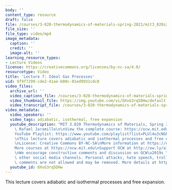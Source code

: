 ```yaml
---
body: ''
content_type: resource
draft: false
file: /courses/3-020-thermodynamics-of-materials-spring-2021/mit3_020s21_lecture_07_1080p_360p_16_9.mp4
file_size: ''
file_type: video/mp4
image_metadata:
  caption: ''
  credit: ''
  image-alt: ''
learning_resource_types:
- Lecture Videos
license: https://creativecommons.org/licenses/by-nc-sa/4.0/
resourcetype: Video
title: 'Lecture 7: Ideal Gas Processes'
uid: 9f9f7299-cde2-41ae-b00c-01ed9931cdc8
video_files:
  archive_url: ''
  video_captions_file: /courses/3-020-thermodynamics-of-materials-spring-2021/102D8CCaMu2IS6aoElUo6pwKf4-sFTrZ4_transcript.webvtt
  video_thumbnail_file: https://img.youtube.com/vi/OXvG3rq5DHw/default.jpg
  video_transcript_file: /courses/3-020-thermodynamics-of-materials-spring-2021/102D8CCaMu2IS6aoElUo6pwKf4-sFTrZ4_transcript.pdf
video_metadata:
  video_speakers: ''
  video_tags: adiabatic, isothermal, free expansion
  youtube_description: "MIT 3.020 Thermodynamics of Materials, Spring 2021\nInstructor:\
    \ Rafael Jaramillo\n\nView the complete course: https://ocw.mit.edu/sites/3020-thermodynamics-of-materials/\n\
    YouTube Playlist: https://www.youtube.com/playlist?list=PLUl4u3cNGP61g-yRbJz4ghFPJLiok1HxX\n\
    \nThis lecture covers adiabatic and isothermal processes and free expansion.\n\
    \nLicense: Creative Commons BY-NC-SA\nMore information at https://ocw.mit.edu/terms\n\
    More courses at https://ocw.mit.edu\nSupport OCW at http://ow.ly/a1If50zVRlQ\n\
    \nWe encourage constructive comments and discussion on OCW\u2019s YouTube and\
    \ other social media channels. Personal attacks, hate speech, trolling, and inappropriate\
    \ comments are not allowed and may be removed. More details at https://ocw.mit.edu/comments."
  youtube_id: OXvG3rq5DHw
---
```

This lecture covers adiabatic and isothermal processes and free expansion.
